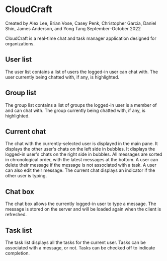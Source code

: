 # CloudCraft
Created by Alex Lee, Brian Vose, Casey Penk, Christopher Garcia, Daniel Shin, James Anderson, and Yong Tang
September–October 2022

CloudCraft is a real-time chat and task manager application designed for organizations.

## User list
The user list contains a list of users the logged-in user can chat with. The user currently being chatted with, if any, is highlighted.

## Group list
The group list contains a list of groups the logged-in user is a member of and can chat with. The group currently being chatted with, if any, is highlighted.

## Current chat
The chat with the currently-selected user is displayed in the main pane. It displays the other user's chats on the left side in bubbles. It displays the logged-in user's chats on the right side in bubbles. All messages are sorted in chronological order, with the latest messages at the bottom. A user can delete their message if the message is not associated with a task. A user can also edit their message. The current chat displays an indicator if the other user is typing.

## Chat box
The chat box allows the currently logged-in user to type a message. The message is stored on the server and will be loaded again when the client is refreshed.

## Task list
The task list displays all the tasks for the current user. Tasks can be associated with a message, or not. Tasks can be checked off to indicate completion.
